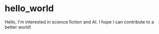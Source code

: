 # hello_world

Hello, I'm interested in science fiction and AI. 
I hope I can contribute to a better world!
